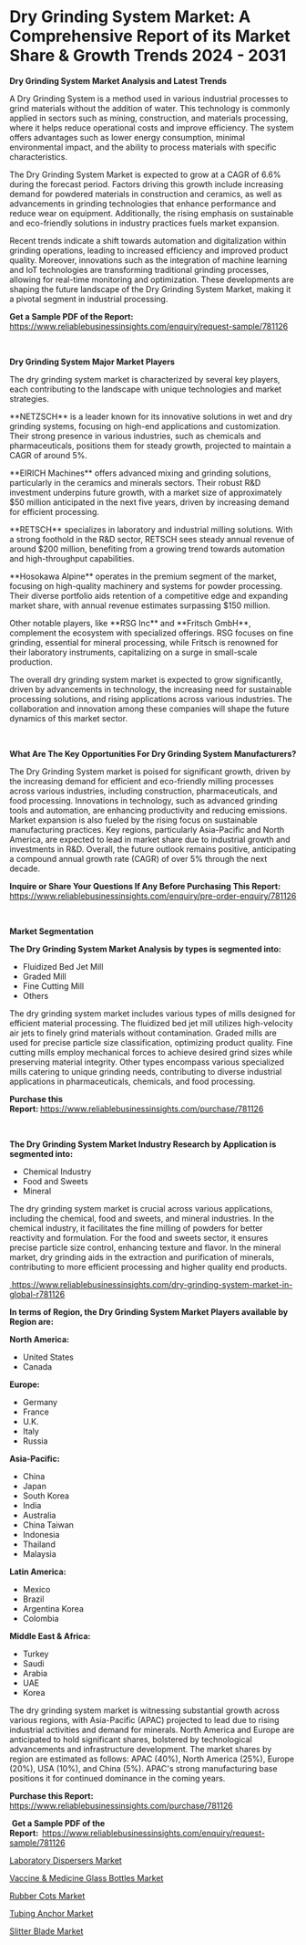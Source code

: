 <p><h1>Dry Grinding System Market: A Comprehensive Report of its Market Share & Growth Trends 2024 - 2031</h1></p><p><strong>Dry Grinding System Market Analysis and Latest Trends</strong></p>
<p><p>A Dry Grinding System is a method used in various industrial processes to grind materials without the addition of water. This technology is commonly applied in sectors such as mining, construction, and materials processing, where it helps reduce operational costs and improve efficiency. The system offers advantages such as lower energy consumption, minimal environmental impact, and the ability to process materials with specific characteristics.</p><p>The Dry Grinding System Market is expected to grow at a CAGR of 6.6% during the forecast period. Factors driving this growth include increasing demand for powdered materials in construction and ceramics, as well as advancements in grinding technologies that enhance performance and reduce wear on equipment. Additionally, the rising emphasis on sustainable and eco-friendly solutions in industry practices fuels market expansion. </p><p>Recent trends indicate a shift towards automation and digitalization within grinding operations, leading to increased efficiency and improved product quality. Moreover, innovations such as the integration of machine learning and IoT technologies are transforming traditional grinding processes, allowing for real-time monitoring and optimization. These developments are shaping the future landscape of the Dry Grinding System Market, making it a pivotal segment in industrial processing.</p></p>
<p><strong>Get a Sample PDF of the Report:&nbsp;</strong> <a href="https://www.reliablebusinessinsights.com/enquiry/request-sample/781126?utm_campaign=1676&utm_medium=2&utm_source=Github&utm_content=ia&utm_term=15102024&utm_id=dry-grinding-system">https://www.reliablebusinessinsights.com/enquiry/request-sample/781126</a></p>
<p>&nbsp;</p>
<p><strong>Dry Grinding System Major Market Players</strong></p>
<p><p>The dry grinding system market is characterized by several key players, each contributing to the landscape with unique technologies and market strategies. </p><p>**NETZSCH** is a leader known for its innovative solutions in wet and dry grinding systems, focusing on high-end applications and customization. Their strong presence in various industries, such as chemicals and pharmaceuticals, positions them for steady growth, projected to maintain a CAGR of around 5%.</p><p>**EIRICH Machines** offers advanced mixing and grinding solutions, particularly in the ceramics and minerals sectors. Their robust R&D investment underpins future growth, with a market size of approximately $50 million anticipated in the next five years, driven by increasing demand for efficient processing.</p><p>**RETSCH** specializes in laboratory and industrial milling solutions. With a strong foothold in the R&D sector, RETSCH sees steady annual revenue of around $200 million, benefiting from a growing trend towards automation and high-throughput capabilities.</p><p>**Hosokawa Alpine** operates in the premium segment of the market, focusing on high-quality machinery and systems for powder processing. Their diverse portfolio aids retention of a competitive edge and expanding market share, with annual revenue estimates surpassing $150 million.</p><p>Other notable players, like **RSG Inc** and **Fritsch GmbH**, complement the ecosystem with specialized offerings. RSG focuses on fine grinding, essential for mineral processing, while Fritsch is renowned for their laboratory instruments, capitalizing on a surge in small-scale production.</p><p>The overall dry grinding system market is expected to grow significantly, driven by advancements in technology, the increasing need for sustainable processing solutions, and rising applications across various industries. The collaboration and innovation among these companies will shape the future dynamics of this market sector.</p></p>
<p>&nbsp;</p>
<p><strong>What Are The Key Opportunities For Dry Grinding System Manufacturers?</strong></p>
<p><p>The Dry Grinding System market is poised for significant growth, driven by the increasing demand for efficient and eco-friendly milling processes across various industries, including construction, pharmaceuticals, and food processing. Innovations in technology, such as advanced grinding tools and automation, are enhancing productivity and reducing emissions. Market expansion is also fueled by the rising focus on sustainable manufacturing practices. Key regions, particularly Asia-Pacific and North America, are expected to lead in market share due to industrial growth and investments in R&D. Overall, the future outlook remains positive, anticipating a compound annual growth rate (CAGR) of over 5% through the next decade.</p></p>
<p><strong>Inquire or Share Your Questions If Any Before Purchasing This Report:</strong> <a href="https://www.reliablebusinessinsights.com/enquiry/pre-order-enquiry/781126?utm_campaign=1676&utm_medium=2&utm_source=Github&utm_content=ia&utm_term=15102024&utm_id=dry-grinding-system">https://www.reliablebusinessinsights.com/enquiry/pre-order-enquiry/781126</a></p>
<p>&nbsp;</p>
<p><strong>Market Segmentation</strong></p>
<p><strong>The Dry Grinding System Market Analysis by types is segmented into:</strong></p>
<p><ul><li>Fluidized Bed Jet Mill</li><li>Graded Mill</li><li>Fine Cutting Mill</li><li>Others</li></ul></p>
<p><p>The dry grinding system market includes various types of mills designed for efficient material processing. The fluidized bed jet mill utilizes high-velocity air jets to finely grind materials without contamination. Graded mills are used for precise particle size classification, optimizing product quality. Fine cutting mills employ mechanical forces to achieve desired grind sizes while preserving material integrity. Other types encompass various specialized mills catering to unique grinding needs, contributing to diverse industrial applications in pharmaceuticals, chemicals, and food processing.</p></p>
<p><strong>Purchase this Report:&nbsp;</strong><a href="https://www.reliablebusinessinsights.com/purchase/781126?utm_campaign=1676&utm_medium=2&utm_source=Github&utm_content=ia&utm_term=15102024&utm_id=dry-grinding-system">https://www.reliablebusinessinsights.com/purchase/781126</a></p>
<p>&nbsp;</p>
<p><strong>The Dry Grinding System Market Industry Research by Application is segmented into:</strong></p>
<p><ul><li>Chemical Industry</li><li>Food and Sweets</li><li>Mineral</li></ul></p>
<p><p>The dry grinding system market is crucial across various applications, including the chemical, food and sweets, and mineral industries. In the chemical industry, it facilitates the fine milling of powders for better reactivity and formulation. For the food and sweets sector, it ensures precise particle size control, enhancing texture and flavor. In the mineral market, dry grinding aids in the extraction and purification of minerals, contributing to more efficient processing and higher quality end products.</p></p>
<p><a href="https://www.reliablebusinessinsights.com/dry-grinding-system-market-in-global-r781126?utm_campaign=1676&utm_medium=2&utm_source=Github&utm_content=ia&utm_term=15102024&utm_id=dry-grinding-system">&nbsp;https://www.reliablebusinessinsights.com/dry-grinding-system-market-in-global-r781126</a></p>
<p><strong>In terms of Region, the Dry Grinding System Market Players available by Region are:</strong></p>
<p>
    <p> <strong> North America: </strong>
        <ul>
            <li>United States</li>
            <li>Canada</li>
        </ul>
        </p> 
    <p> <strong> Europe: </strong>
        <ul>
            <li>Germany</li>
            <li>France</li>
            <li>U.K.</li>
            <li>Italy</li>
            <li>Russia</li>
        </ul>
        </p> 
    <p> <strong> Asia-Pacific: </strong>
        <ul>
            <li>China</li>
            <li>Japan</li>
            <li>South Korea</li>
            <li>India</li>
            <li>Australia</li>
            <li>China Taiwan</li>
            <li>Indonesia</li>
            <li>Thailand</li>
            <li>Malaysia</li>
        </ul>
        </p> 
    <p> <strong> Latin America: </strong>
        <ul>
            <li>Mexico</li>
            <li>Brazil</li>
            <li>Argentina Korea</li>
            <li>Colombia</li>
        </ul>
        </p> 
    <p> <strong> Middle East & Africa: </strong>
        <ul>
            <li>Turkey</li>
            <li>Saudi</li>
            <li>Arabia</li>
            <li>UAE</li>
            <li>Korea</li>
        </ul>
    </p>
    </p>
<p><p>The dry grinding system market is witnessing substantial growth across various regions, with Asia-Pacific (APAC) projected to lead due to rising industrial activities and demand for minerals. North America and Europe are anticipated to hold significant shares, bolstered by technological advancements and infrastructure development. The market shares by region are estimated as follows: APAC (40%), North America (25%), Europe (20%), USA (10%), and China (5%). APAC's strong manufacturing base positions it for continued dominance in the coming years.</p></p>
<p><strong>Purchase this Report: </strong><a href="https://www.reliablebusinessinsights.com/purchase/781126?utm_campaign=1676&utm_medium=2&utm_source=Github&utm_content=ia&utm_term=15102024&utm_id=dry-grinding-system">https://www.reliablebusinessinsights.com/purchase/781126</a></p>
<p>&nbsp;<strong>Get a Sample PDF of the Report:&nbsp;&nbsp;</strong><a href="https://www.reliablebusinessinsights.com/enquiry/request-sample/781126?utm_campaign=1676&utm_medium=2&utm_source=Github&utm_content=ia&utm_term=15102024&utm_id=dry-grinding-system">https://www.reliablebusinessinsights.com/enquiry/request-sample/781126</a></p>
<p><strong></strong></p>
<p><p><a href="https://www.linkedin.com/pulse/exploring-laboratory-dispersers-market-dynamics-revenue-analysis-tmnqf?utm_campaign=1676&utm_medium=2&utm_source=Github&utm_content=ia&utm_term=15102024&utm_id=dry-grinding-system">Laboratory Dispersers Market</a></p><p><a href="https://www.linkedin.com/pulse/vaccine-medicine-glass-bottles-market-navigating-challenges-unlocking-1z1gf?utm_campaign=1676&utm_medium=2&utm_source=Github&utm_content=ia&utm_term=15102024&utm_id=dry-grinding-system">Vaccine & Medicine Glass Bottles Market</a></p><p><a href="https://www.linkedin.com/pulse/rubber-cots-market-size-share-trends-analysis-report-end-use-lglof?utm_campaign=1676&utm_medium=2&utm_source=Github&utm_content=ia&utm_term=15102024&utm_id=dry-grinding-system">Rubber Cots Market</a></p><p><a href="https://www.linkedin.com/pulse/global-tubing-anchor-market-focus-product-type-b-anchorsslimhole-pvfof?utm_campaign=1676&utm_medium=2&utm_source=Github&utm_content=ia&utm_term=15102024&utm_id=dry-grinding-system">Tubing Anchor Market</a></p><p><a href="https://www.linkedin.com/pulse/global-slitter-blade-market-exploring-share-trends-future-growth-9fktf?utm_campaign=1676&utm_medium=2&utm_source=Github&utm_content=ia&utm_term=15102024&utm_id=dry-grinding-system">Slitter Blade Market</a></p></p>